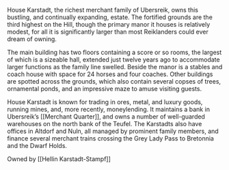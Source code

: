 House Karstadt, the richest merchant family of Ubersreik, owns this bustling, and continually expanding, estate. The fortified grounds are the third highest on the Hill, though the primary manor it houses is relatively modest, for all it is significantly larger than most Reiklanders could ever dream of owning.

The main building has two floors containing a score or so rooms, the largest of which is a sizeable hall, extended just twelve years ago to accommodate larger functions as the family line swelled. Beside the manor is a stables and coach house with space for 24 horses and four coaches. Other buildings are spotted across the grounds, which also contain several copses of trees, ornamental ponds, and an impressive maze to amuse visiting guests.

House Karstadt is known for trading in ores, metal, and luxury goods, running mines, and, more recently, moneylending. It maintains a bank in Ubersreik’s [[Merchant Quarter]], and owns a number of well-guarded warehouses on the north bank of the Teufel. The Karstadts also have offices in Altdorf and Nuln, all managed by prominent family members, and finance several merchant trains crossing the Grey Lady Pass to Bretonnia and the Dwarf Holds.

Owned by [[Hellin Karstadt-Stampf]]